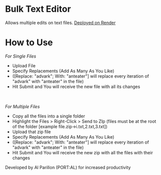 # Bulk Text Editor
 Allows multiple edits on text files. <a href="https://bulk-text-editor-23.onrender.com">Deployed on Render</a>


# How to Use
<i> For Single Files </i>
<ul>
<li>Upload File</li>
<li>Specify Replacements (Add As Many As You Like)</li>
<li> ([Replace: "advark"; With: "anteater"] will replace every iteration of "advark" with "anteater" in the file)</li>
<li>Hit Submit and You will receive the new file with all its changes</li>
</ul>

<br>
<br>
<i> For Multiple Files </i>
<ul>
<li>Copy all the files into a single folder</li>
<li>Highlight the Files > Right-Click > Send to ZIp (files must be at the root of the folder [example file.zip->i.txt,2.txt,3.txt])</li>
<li>Upload that zip file</li>
<li>Specify Replacements (Add As Many As You Like)</li>
<li>([Replace: "advark"; With: "anteater"] will replace every iteration of "advark" with "anteater" in the file)</li>
<li>Hit Submit and You will receive the new zip with all the files with their changes</li>
</ul>

Developed by Al Parillon (PORT:AL) for increased productivity

